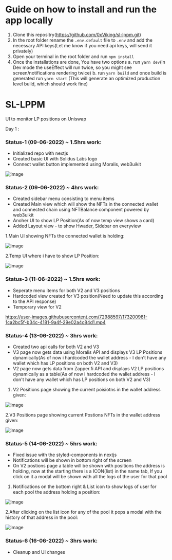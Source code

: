 # Guide on how to install and run the app locally
   1. Clone this repositry(https://github.com/0xViking/sl-lppm.git)
   2. In the root folder rename the ```.env.default``` file to ```.env``` and add the necessary API keys(Let me know if you need api keys, will send it privately)
   3. Open your terminal in the root folder and run ```npm install```
   4. Once the installations are done, You have two options
       a. run ```yarn dev```(in Dev mode the useEffect will run twice, so you might see screen/notifications rendering twice)
       b. run ```yarn build``` and once build is generated run ```yarn start``` (This will generate an optimized production level build, which should work fine)
       

# SL-LPPM
UI to monitor LP positions on Uniswap

Day 1 :
### Status-1 (09-06-2022) ~ 1.5hrs work:
 * Initialized repo with nextjs
 * Created basic UI with Solidus Labs logo 
 * Connect wallet button implemented using Moralis, web3uikit

![image](https://user-images.githubusercontent.com/72988597/172757987-7ef42359-8477-42ee-96d0-2e0ee4cf35cd.png)

### Status-2 (09-06-2022) ~ 4hrs work:
 * Created sidebar menu consisting to menu items
 * Created Main view which will show the NFTs in the connected wallet and connected chain using NFTBalance component powered by web3uikit
 * Anoher UI to show LP Position(As of now temp view shows a card)
 * Added Layout view - to show Hwader, Sidebar on everyview

1.Main UI showing NFTs the connected wallet is holding:

![image](https://user-images.githubusercontent.com/72988597/172951566-e6fd3511-5256-4c16-8da7-f9a8b458e270.png)

2.Temp UI where i have to show LP Position:

![image](https://user-images.githubusercontent.com/72988597/172951631-bb3f8bf8-cf82-477a-ac78-bea87e43de6f.png)


### Status-3 (11-06-2022) ~ 1.5hrs work:
 * Seperate menu items for both V2 and V3 positions
 * Hardcoded view created for V3 position(Need to update this according to the API response)
 * Temporary view for V2
 
 https://user-images.githubusercontent.com/72988597/173200981-1ca2bc5f-b34c-4181-9a4f-29e02a4c84d1.mp4
 
 
 ### Status-4 (13-06-2022) ~ 3hrs work:
 * Created two api calls for both V2 and V3
 * V3 page now gets data using Moralis API and displays V3 LP Positions dynamically(As of now i hardcoded the wallet address - I don't have any wallet which has LP positions on both V2 and V3)
 * V2 page now gets data from Zapper.fi API and displays V2 LP positions dynamically as a table(As of now i hardcoded the wallet address - I don't have any wallet which has LP positions on both V2 and V3)

1. V2 Positions page showing the current poisiotns in the wallet address given:

 ![image](https://user-images.githubusercontent.com/72988597/173390825-d37e2ca6-5f85-4945-a6d0-dc9391a96f84.png)

2.V3 Positions page showing current Postions NFTs in the wallet address given:

 ![image](https://user-images.githubusercontent.com/72988597/173391153-57846846-0c8b-4acd-8726-fe9cdb610e28.png)
 
 
 
 ### Status-5 (14-06-2022) ~ 5hrs work:
 * Fixed issue with the styled-components in nextjs
 * Notifications will be shown in bottom right of the screen
 * On V2 postions page a table will be shown with positions the address is holding, now at the starting there is a ICON(list) in the name tab, If you click on it a modal will be shown with all the logs of the user for that pool

1. Notifications on the bottom right & List icon to show logs of user for each pool the address holding a position:

 ![image](https://user-images.githubusercontent.com/72988597/173703096-6bf35452-1dc4-4f85-b0ee-e6d8934f83e6.png)


2.After clicking on the list icon for any of the pool it pops a modal with the history of that address in the pool:

![image](https://user-images.githubusercontent.com/72988597/173703257-c042790c-c9d4-4beb-89eb-2eebcce82048.png)


### Status-6 (16-06-2022) ~ 3hrs work:
 * Cleanup and UI changes
